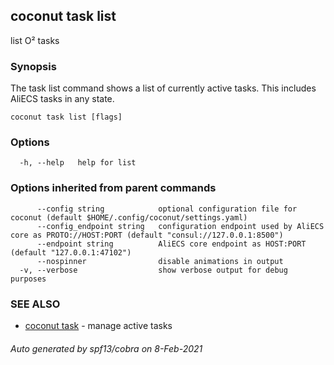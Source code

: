 ## coconut task list

list O² tasks

### Synopsis

The task list command shows a list of currently active tasks.
This includes AliECS tasks in any state.

```
coconut task list [flags]
```

### Options

```
  -h, --help   help for list
```

### Options inherited from parent commands

```
      --config string            optional configuration file for coconut (default $HOME/.config/coconut/settings.yaml)
      --config_endpoint string   configuration endpoint used by AliECS core as PROTO://HOST:PORT (default "consul://127.0.0.1:8500")
      --endpoint string          AliECS core endpoint as HOST:PORT (default "127.0.0.1:47102")
      --nospinner                disable animations in output
  -v, --verbose                  show verbose output for debug purposes
```

### SEE ALSO

* [coconut task](coconut_task.md)	 - manage active tasks

###### Auto generated by spf13/cobra on 8-Feb-2021
